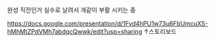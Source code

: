 완성 직전인거 실수로 날려서 개같이 부활 시키는 중

https://docs.google.com/presentation/d/1Fvd4hPU1w73u6FbUmcuXS-hMhMtZPdVMh7abdqcQwwk/edit?usp=sharing
↑스토리보드
